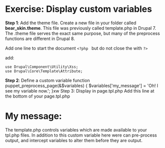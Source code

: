 # Exercise: Display custom variables

**Step 1**: Add the theme file.
Create a new file in your folder called **bear_skin.theme**. This file was previously called template.php in Drupal 7. The .theme file serves the exact same purpose, but many of the preprocess functions are different in Drupal 8.



Add one line to start the document
```<?php ```
but do not close the with ```?>```

add:

```
use Drupal\Component\Utility\Xss;
use Drupal\Core\Template\Attribute;
```

**Step 2**: Define a custom variable
function puppet_preprocess_page(&$variables) {
	$variables['my_message'] = 'Oh! I see my variable now.';
}xw
Step 3: Display in page.tpl.php
Add this line at the bottom of  your page.tpl.php
<h1>My message: <?php print $my_message; ?></h1>
The template.php controls variables which are made available to your tpl.php files. In addition to this custom variable here were can pre-process output, and intercept variables to alter them before they are output. 
